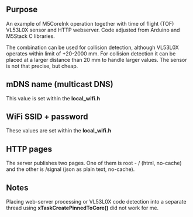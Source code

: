 ## Purpose
An example of M5CoreInk operation together with time of flight (TOF) VL53L0X sensor and HTTP webserver.
Code adjusted from Arduino and M5Stack C libraries.

The combination can be used for collision detection, although VL53L0X operates within limit of +20-2000 mm. For collision detection it can be placed at a larger distance than 20 mm to handle larger values. The sensor is not that precise, but cheap. 

## mDNS name (multicast DNS)
This value is set within the __local_wifi.h__

## WiFi SSID + password
These values are set within the __local_wifi.h__

## HTTP pages
The server publishes two pages. One of them is root - / (html, no-cache) and the other is /signal (json as plain text, no-cache).

## Notes
Placing web-server processing or VL53L0X code detection into a separate thread using __xTaskCreatePinnedToCore()__ did not work for me.

